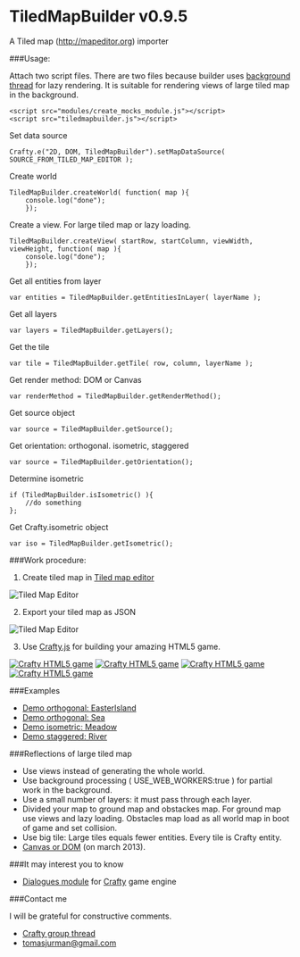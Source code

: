 # TiledMapBuilder v0.9.5

A Tiled map (http://mapeditor.org) importer

###Usage:

Attach two script files. There are two files because builder uses [background thread](http://www.w3.org/TR/2009/WD-workers-20091029/) for lazy rendering. It is suitable for rendering views of large tiled map in the background.
```
<script src="modules/create_mocks_module.js"></script>
<script src="tiledmapbuilder.js"></script>   
```


Set data source
```
Crafty.e("2D, DOM, TiledMapBuilder").setMapDataSource( SOURCE_FROM_TILED_MAP_EDITOR );    
```


Create world
```
TiledMapBuilder.createWorld( function( map ){
	console.log("done");
	});    
```


Create a view. For large tiled map or lazy loading.
```
TiledMapBuilder.createView( startRow, startColumn, viewWidth, viewHeight, function( map ){
	console.log("done");
	});    
```

Get all entities from layer
```
var entities = TiledMapBuilder.getEntitiesInLayer( layerName );
```

Get all layers
```
var layers = TiledMapBuilder.getLayers();
```

Get the tile
```
var tile = TiledMapBuilder.getTile( row, column, layerName );
```

Get render method: DOM or Canvas
```
var renderMethod = TiledMapBuilder.getRenderMethod();
```

Get source object
```
var source = TiledMapBuilder.getSource();
```

Get orientation: orthogonal. isometric, staggered
```
var source = TiledMapBuilder.getOrientation();
```

Determine isometric
```
if (TiledMapBuilder.isIsometric() ){
	//do something
};
```

Get Crafty.isometric object
```
var iso = TiledMapBuilder.getIsometric();
```

###Work procedure:

1) Create tiled map in [Tiled map editor](http://mapeditor.org)

![Tiled Map Editor](https://raw.github.com/Kibo/TiledMapBuilder/master/WebContent/img/editor.png)

2) Export your tiled map as JSON

![Tiled Map Editor](https://raw.github.com/Kibo/TiledMapBuilder/master/WebContent/img/export.png)

3) Use [Crafty.js](http://craftyjs.com) for building your amazing HTML5 game.

[![Crafty HTML5 game](https://raw.github.com/Kibo/TiledMapBuilder/master/WebContent/img/game1.png)](http://kibo.github.com/TiledMapBuilder/examples/OrthogonalEasterIsland/index.html)
[![Crafty HTML5 game](https://raw.github.com/Kibo/TiledMapBuilder/master/WebContent/img/game2.png)](http://kibo.github.com/TiledMapBuilder/examples/OrthogonalSea/index.html)
[![Crafty HTML5 game](https://raw.github.com/Kibo/TiledMapBuilder/master/WebContent/img/diamondDemo.png)](http://kibo.github.com/TiledMapBuilder/examples/IsometricDiamond/index.html)
[![Crafty HTML5 game](https://raw.github.com/Kibo/TiledMapBuilder/master/WebContent/img/staggered.png)](http://kibo.github.com/TiledMapBuilder/examples/IsometricStaggered/index.html)


###Examples
- [Demo orthogonal: EasterIsland](http://kibo.github.com/TiledMapBuilder/examples/OrthogonalEasterIsland/index.html)
- [Demo orthogonal: Sea](http://kibo.github.com/TiledMapBuilder/examples/OrthogonalSea/index.html)
- [Demo isometric: Meadow](http://kibo.github.com/TiledMapBuilder/examples/IsometricDiamond/index.html)
- [Demo staggered: River](http://kibo.github.com/TiledMapBuilder/examples/IsometricStaggered/index.html)


###Reflections of large tiled map
- Use views instead of generating the whole world.
- Use background processing ( USE_WEB_WORKERS:true ) for partial work in the background.
- Use a small number of layers: it must pass through each layer. 
- Divided your map to ground map and obstackes map. For ground map use views and lazy loading. Obstacles map load as all world map in boot of game and set collision.
- Use big tile: Large tiles equals fewer entities. Every tile is Crafty entity.
- [Canvas or DOM](http://gamedev.stackexchange.com/questions/23023/to-canvas-or-not-to-canvas-when-building-browser-based-games) (on march 2013).


###It may interest you to know
- [Dialogues module](https://github.com/Kibo/CraftyDialogues) for [Crafty](http://craftyjs.com/) game engine

###Contact me

I will be grateful for constructive comments.

- [Crafty group thread](https://groups.google.com/d/msg/craftyjs/63eQ0SRw40I/tk5cGKRCME0J)
- tomasjurman@gmail.com


